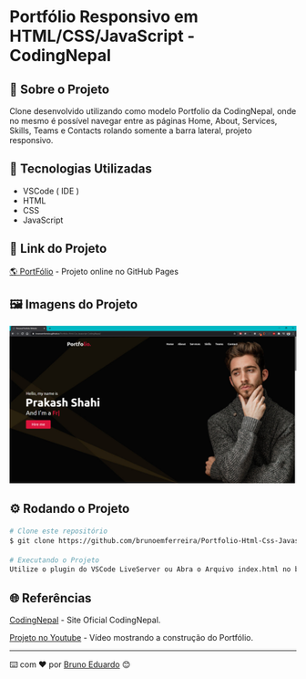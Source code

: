 # Portfólio Responsivo em HTML/CSS/JavaScript - CodingNepal

## 🚀 Sobre o Projeto
Clone desenvolvido utilizando como modelo Portfolio da CodingNepal, onde no mesmo é possível navegar entre as páginas Home, About, Services, Skills, Teams e Contacts rolando somente a barra lateral, projeto responsivo. 

## 🧰 Tecnologias Utilizadas
* VSCode ( IDE )
* HTML
* CSS
* JavaScript

## 🔗 Link do Projeto
[ 🌎 PortFólio](https://brunoemferreira.github.io/Portfolio-Html-Css-Javascript-CodingNepal/) - Projeto online no GitHub Pages

## 🖼️ Imagens do Projeto

<div align="center">

<img src="./images/img1.png" alt="imagem do Projeto"/>

</div>


## ⚙️ Rodando o Projeto
```bash
# Clone este repositório
$ git clone https://github.com/brunoemferreira/Portfolio-Html-Css-Javascript-CodingNepal.git

# Executando o Projeto
Utilize o plugin do VSCode LiveServer ou Abra o Arquivo index.html no browser de sua preferência 

```
## 🌐 Referências

[CodingNepal](https://www.codingnepalweb.com/) - Site Oficial CodingNepal.

[Projeto no Youtube](https://www.youtube.com/watch?v=tcskp-ncN0I) - Vídeo mostrando a construção do Portfólio.

---

⌨️ com ❤️ por [Bruno Eduardo](https://gist.github.com/brunoemferreira) 😊





